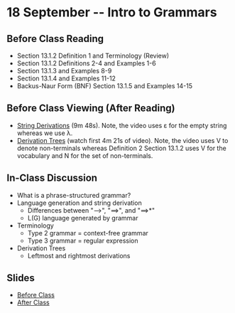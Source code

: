 # 18 September -- Intro to Grammars

## Before Class Reading

- Section 13.1.2 Definition 1 and Terminology (Review)
- Section 13.1.2 Definitions 2-4 and Examples 1-6
- Section 13.1.3 and Examples 8-9
- Section 13.1.4 and Examples 11-12
- Backus-Naur Form (BNF) Section 13.1.5 and Examples 14-15

## Before Class Viewing (After Reading)

- <a href = "https://www.youtube.com/watch?v=ejXgLRSIxsA"> String Derivations</a> (9m 48s). Note, the video uses ε for the empty string whereas we use λ.
- <a href = "https://www.youtube.com/watch?v=u4-rpIlV9NI"> Derivation Trees</a> (watch first 4m 21s of video). Note, the video uses V to denote non-terminals whereas Definition 2 Section 13.1.2 uses V for the vocabulary and N for the set of non-terminals.

## In-Class Discussion

- What is a phrase-structured grammar?
- Language generation and string derivation
    - Differences between "-->", "==>", and "==>*"
    - L(G) language generated by grammar
- Terminology
    - Type 2 grammar = context-free grammar
    - Type 3 grammar = regular expression
- Derivation Trees 
    - Leftmost and rightmost derivations

## Slides

- <a href= "IntroToGrammars_Fall2023.pptx"> Before Class</a>
- <a href="IntroToGrammars_Fall2023_after_class.pptx"> After Class</a>